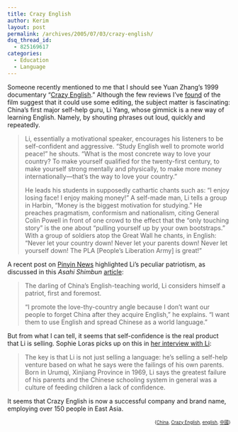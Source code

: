 ```yaml
---
title: Crazy English
author: Kerim
layout: post
permalink: /archives/2005/07/03/crazy-english/
dsq_thread_id:
  - 825169617
categories:
  - Education
  - Language
---
```

Someone recently mentioned to me that I should see Yuan Zhang&#8217;s 1999 documentary &#8220;<a href="http://www.imdb.com/title/tt0210677/" onclick="_gaq.push(['_trackEvent', 'outbound-article', 'http://www.imdb.com/title/tt0210677/', 'Crazy English']);" >Crazy English</a>.&#8221; Although the few reviews I&#8217;ve <a href="http://wsws.org/articles/1999/oct1999/tff3-o02.shtml" onclick="_gaq.push(['_trackEvent', 'outbound-article', 'http://wsws.org/articles/1999/oct1999/tff3-o02.shtml', 'found']);" >found</a> of the film suggest that it could use some editing, the subject matter is fascinating: China&#8217;s first major self-help guru, Li Yang, whose gimmick is a new way of learning English. Namely, by shouting phrases out loud, quickly and repeatedly.

> Li, essentially a motivational speaker, encourages his listeners to be self-confident and aggressive. “Study English well to promote world peace!” he shouts. “What is the most concrete way to love your country? To make yourself qualified for the twenty-first century, to make yourself strong mentally and physically, to make more money internationally—that&#8217;s the way to love your country.”
> 
> He leads his students in supposedly cathartic chants such as: “I enjoy losing face! I enjoy making money!” A self-made man, Li tells a group in Harbin, “Money is the biggest motivation for studying.” He preaches pragmatism, conformism and nationalism, citing General Colin Powell in front of one crowd to the effect that the “only touching story” is the one about “pulling yourself up by your own bootstraps.” With a group of soldiers atop the Great Wall he chants, in English: “Never let your country down! Never let your parents down! Never let yourself down! The PLA [People&#8217;s Liberation Army] is great!”

A recent post on <a href="http://pinyin.info/news/index.php?p=124" onclick="_gaq.push(['_trackEvent', 'outbound-article', 'http://pinyin.info/news/index.php?p=124', 'Pinyin News']);" >Pinyin News</a> highlighted Li&#8217;s peculiar patriotism, as discussed in this *Asahi Shimbun* <a href="http://www.asahi.com/english/Herald-asahi/TKY200507020151.html" onclick="_gaq.push(['_trackEvent', 'outbound-article', 'http://www.asahi.com/english/Herald-asahi/TKY200507020151.html', 'article']);" >article</a>:

> The darling of China&#8217;s English-teaching world, Li considers himself a patriot, first and foremost.
> 
> &#8220;I promote the love-thy-country angle because I don&#8217;t want our people to forget China after they acquire English,&#8221; he explains. &#8220;I want them to use English and spread Chinese as a world language.&#8221;

But from what I can tell, it seems that self-confidence is the real product that Li is selling. Sophie Loras picks up on this in <a href="http://www.cityweekend.com.cn/en/beijing/features/2002_18/Profile_LiYang?exo_skin=printable" onclick="_gaq.push(['_trackEvent', 'outbound-article', 'http://www.cityweekend.com.cn/en/beijing/features/2002_18/Profile_LiYang?exo_skin=printable', 'her interview with Li']);" >her interview with Li</a>:

> The key is that Li is not just selling a language: he&#8217;s selling a self-help venture based on what he says were the failings of his own parents. Born in Urumqi, Xinjiang Province in 1969, Li says the greatest failure of his parents and the Chinese schooling system in general was a culture of feeding children a lack of confidence.

It seems that Crazy English is now a successful company and brand name, employing over 150 people in East Asia.  
<!-- technorati tags start -->

<div style="text-align:right;">
  <span style="font-size:x-small;">{<a href="http://technorati.com/tag/China" onclick="_gaq.push(['_trackEvent', 'outbound-article', 'http://technorati.com/tag/China', 'China']);"  rel="tag">China</a>, <a href="http://technorati.com/tag/Crazy English" onclick="_gaq.push(['_trackEvent', 'outbound-article', 'http://technorati.com/tag/Crazy English', 'Crazy English']);"  rel="tag">Crazy English</a>, <a href="http://technorati.com/tag/english" onclick="_gaq.push(['_trackEvent', 'outbound-article', 'http://technorati.com/tag/english', 'english']);"  rel="tag">english</a>, <a href="http://technorati.com/tag/中國" onclick="_gaq.push(['_trackEvent', 'outbound-article', 'http://technorati.com/tag/中國', '中國']);"  rel="tag">中國</a>}</span>


<!-- technorati tags end -->

